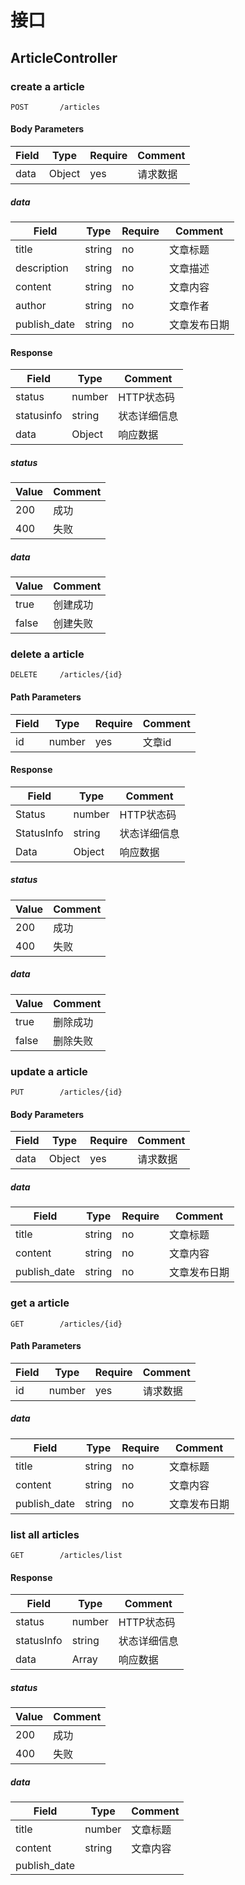 # 接口

## ArticleController

### create a article

`POST		/articles`



#### Body Parameters

| Field | Type   | Require | Comment  |
| :---- | ------ | ------- | -------- |
| data  | Object | yes     | 请求数据 |



##### data

| Field        | Type   | Require | Comment      |
| ------------ | ------ | ------- | ------------ |
| title        | string | no      | 文章标题     |
| description  | string | no      | 文章描述     |
| content      | string | no      | 文章内容     |
| author       | string | no      | 文章作者     |
| publish_date | string | no      | 文章发布日期 |



#### Response

| Field      | Type   | Comment      |
| ---------- | ------ | ------------ |
| status     | number | HTTP状态码   |
| statusinfo | string | 状态详细信息 |
| data       | Object | 响应数据     |



##### status

| Value | Comment |
| ----- | ------- |
| 200   | 成功    |
| 400   | 失败    |



##### data

| Value | Comment  |
| ----- | -------- |
| true  | 创建成功 |
| false | 创建失败 |



### delete a article

`DELETE		/articles/{id}`



#### Path Parameters

| Field | Type   | Require | Comment |
| ----- | ------ | ------- | ------- |
| id    | number | yes     | 文章id  |



#### Response

| Field      | Type   | Comment      |
| ---------- | ------ | ------------ |
| Status     | number | HTTP状态码   |
| StatusInfo | string | 状态详细信息 |
| Data       | Object | 响应数据     |



##### status

| Value | Comment |
| :---- | ------- |
| 200   | 成功    |
| 400   | 失败    |



##### data

| Value | Comment  |
| ----- | -------- |
| true  | 删除成功 |
| false | 删除失败 |



### update a article

`PUT		/articles/{id}`



#### Body Parameters

| Field | Type   | Require | Comment  |
| :---- | ------ | ------- | -------- |
| data  | Object | yes     | 请求数据 |



##### data

| Field        | Type   | Require | Comment      |
| ------------ | ------ | ------- | ------------ |
| title        | string | no      | 文章标题     |
| content      | string | no      | 文章内容     |
| publish_date | string | no      | 文章发布日期 |



### get a article

`GET		/articles/{id}`



#### Path Parameters

| Field | Type   | Require | Comment  |
| :---- | ------ | ------- | -------- |
| id    | number | yes     | 请求数据 |



##### data

| Field        | Type   | Require | Comment      |
| ------------ | ------ | ------- | ------------ |
| title        | string | no      | 文章标题     |
| content      | string | no      | 文章内容     |
| publish_date | string | no      | 文章发布日期 |



### list all articles

`GET		/articles/list`



#### Response

| Field      | Type   | Comment      |
| ---------- | ------ | ------------ |
| status     | number | HTTP状态码   |
| statusInfo | string | 状态详细信息 |
| data       | Array  | 响应数据     |



##### status

| Value | Comment |
| :---- | ------- |
| 200   | 成功    |
| 400   | 失败    |



##### data

| Field        | Type   | Comment  |
| ------------ | ------ | -------- |
| title        | number | 文章标题 |
| content      | string | 文章内容 |
| publish_date |        |          |


